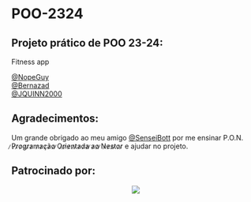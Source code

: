# POO-2324

## Projeto prático de POO 23-24:
Fitness app

[@NopeGuy](https://github.com/NopeGuy) \
[@Bernazad](https://github.com/HBernaH) \
[@JQUINN2000](https://github.com/JQUINN2000)

## Agradecimentos:

Um grande obrigado ao meu amigo [@SenseiBott](https://github.com/SenseiBott) por me ensinar P.O.N. ̷P̷r̷o̷g̷r̷a̷m̷a̷ç̷ã̷o̷ ̷O̷r̷i̷e̷n̷t̷a̷d̷a̷ ̷a̷o̷ ̷N̷e̷s̷t̷o̷r̷ e ajudar no projeto.

## Patrocinado por:

<p align="center">
  <img src="https://www.inesctec.pt/uploads/import/people//5639_large.jpg" />
</p>
